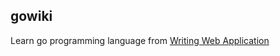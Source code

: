 gowiki
---

Learn go programming language from [Writing Web Application](https://golang.org/doc/articles/wiki/)